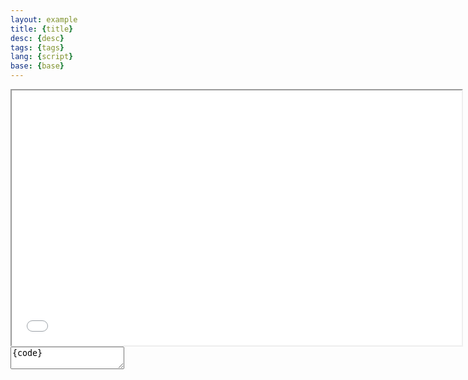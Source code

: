 ```yaml
---
layout: example
title: {title}
desc: {desc}
tags: {tags}
lang: {script}
base: {base}
---
```


<iframe src="{{{{ site.baseurl }}}}/examples/{base}/{script}/index.html" title="Example cart"
width="720" height="408"></iframe>

<textarea class="code" readonly>
{code}
</textarea>

